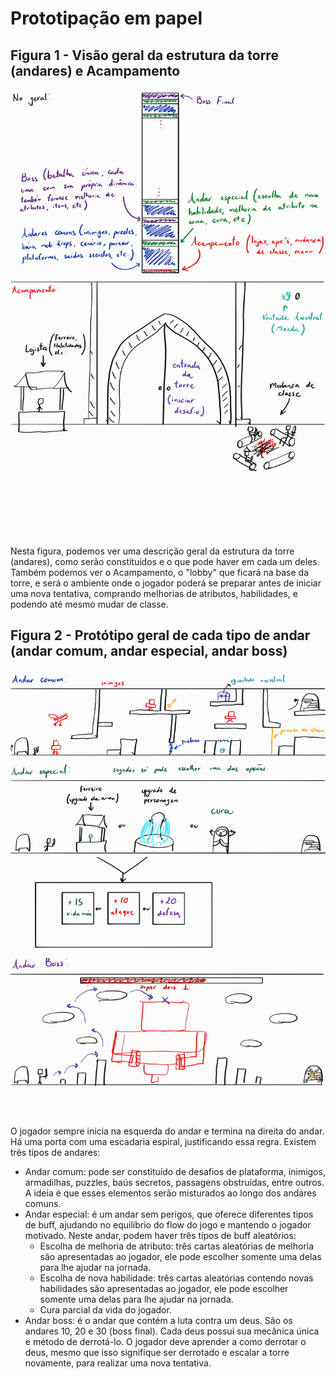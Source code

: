# Prototipação em papel

## Figura 1 - Visão geral da estrutura da torre (andares) e Acampamento
![figura1](https://github.com/Baggiio/cc7140-endless_ascent/blob/main/docs/images/prot1.jpg?raw=true)

Nesta figura, podemos ver uma descrição geral da estrutura da torre (andares), como serão constituídos e o que pode haver em cada um deles.
Também podemos ver o Acampamento, o "lobby" que ficará na base da torre, e será o ambiente onde o jogador poderá se preparar antes de iniciar uma nova tentativa, comprando melhorias de atributos, habilidades, e podendo até mesmo mudar de classe.

## Figura 2 - Protótipo geral de cada tipo de andar (andar comum, andar especial, andar boss)
![figura1](https://github.com/Baggiio/cc7140-endless_ascent/blob/main/docs/images/prot2.jpg?raw=true)

O jogador sempre inicia na esquerda do andar e termina na direita do andar. Há uma porta com uma escadaria espiral, justificando essa regra. Existem três tipos de andares:
- Andar comum: pode ser constituído de desafios de plataforma, inimigos, armadilhas, puzzles, baús secretos, passagens obstruídas, entre outros. A ideia é que esses elementos serão misturados ao longo dos andares comuns.
- Andar especial: é um andar sem perigos, que oferece diferentes tipos de buff, ajudando no equilíbrio do flow do jogo e mantendo o jogador motivado. Neste andar, podem haver três tipos de buff aleatórios:
  - Escolha de melhoria de atributo: três cartas aleatórias de melhoria são apresentadas ao jogador, ele pode escolher somente uma delas para lhe ajudar na jornada.
  - Escolha de nova habilidade: três cartas aleatórias contendo novas habilidades são apresentadas ao jogador, ele pode escolher somente uma delas para lhe ajudar na jornada.
  - Cura parcial da vida do jogador.
- Andar boss: é o andar que contém a luta contra um deus. São os andares 10, 20 e 30 (boss final). Cada deus possui sua mecânica única e método de derrotá-lo. O jogador deve aprender a como derrotar o deus, mesmo que isso signifique ser derrotado e escalar a torre novamente, para realizar uma nova tentativa.
